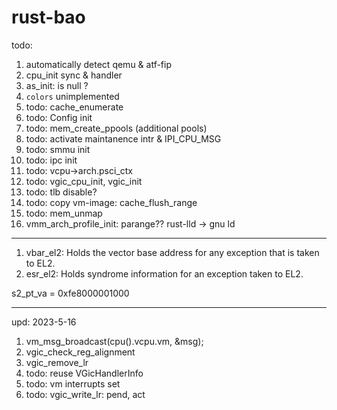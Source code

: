 # rust-bao

todo:
1. automatically detect qemu & atf-fip
2. cpu_init sync & handler
3. as_init: is null ?
5. `colors` unimplemented
7. todo: cache_enumerate
8. todo: Config init
9. todo: mem_create_ppools (additional pools)
10. todo: activate maintanence intr & IPI_CPU_MSG
11. todo: smmu init
12. todo: ipc init
13. todo: vcpu->arch.psci_ctx
14. todo: vgic_cpu_init, vgic_init
15. todo: tlb disable?
16. todo: copy vm-image: cache_flush_range
17. todo: mem_unmap
18. vmm_arch_profile_init: parange??
rust-lld -> gnu ld

--------------------------------------------

1. vbar_el2: Holds the vector base address for any exception that is taken to EL2.
2. esr_el2: Holds syndrome information for an exception taken to EL2.

s2_pt_va = 0xfe8000001000

--------------------------------------------

upd: 2023-5-16

1. vm_msg_broadcast(cpu().vcpu.vm, &msg);
2. vgic_check_reg_alignment
3. vgic_remove_lr
4. todo: reuse VGicHandlerInfo
5. todo: vm interrupts set
6. todo: vgic_write_lr: pend, act